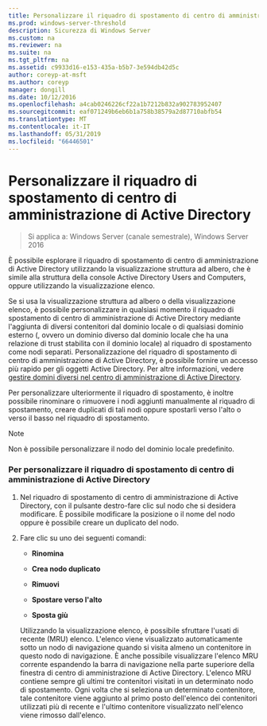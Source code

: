```yaml
---
title: Personalizzare il riquadro di spostamento di centro di amministrazione di Active Directory
ms.prod: windows-server-threshold
description: Sicurezza di Windows Server
ms.custom: na
ms.reviewer: na
ms.suite: na
ms.tgt_pltfrm: na
ms.assetid: c9933d16-e153-435a-b5b7-3e594db42d5c
author: coreyp-at-msft
ms.author: coreyp
manager: dongill
ms.date: 10/12/2016
ms.openlocfilehash: a4cab0246226cf22a1b7212b832a902783952407
ms.sourcegitcommit: eaf071249b6eb6b1a758b38579a2d87710abfb54
ms.translationtype: MT
ms.contentlocale: it-IT
ms.lasthandoff: 05/31/2019
ms.locfileid: "66446501"
---
```

# <a name="customize-the-active-directory-administrative-center-navigation-pane"></a>Personalizzare il riquadro di spostamento di centro di amministrazione di Active Directory

>Si applica a: Windows Server (canale semestrale), Windows Server 2016

  È possibile esplorare il riquadro di spostamento di centro di amministrazione di Active Directory utilizzando la visualizzazione struttura ad albero, che è simile alla struttura della console Active Directory Users and Computers, oppure utilizzando la visualizzazione elenco.

 Se si usa la visualizzazione struttura ad albero o della visualizzazione elenco, è possibile personalizzare in qualsiasi momento il riquadro di spostamento di centro di amministrazione di Active Directory mediante l'aggiunta di diversi contenitori dal dominio locale o di qualsiasi dominio esterno \(, ovvero un dominio diverso dal dominio locale che ha una relazione di trust stabilita con il dominio locale\) al riquadro di spostamento come nodi separati. Personalizzazione del riquadro di spostamento di centro di amministrazione di Active Directory, è possibile fornire un accesso più rapido per gli oggetti Active Directory. Per altre informazioni, vedere [gestire domini diversi nel centro di amministrazione di Active Directory](manage-different-domains-in-active-directory-administrative-center.md).

 Per personalizzare ulteriormente il riquadro di spostamento, è inoltre possibile rinominare o rimuovere i nodi aggiunti manualmente al riquadro di spostamento, creare duplicati di tali nodi oppure spostarli verso l'alto o verso il basso nel riquadro di spostamento.

> [!NOTE]
>  Non è possibile personalizzare il nodo del dominio locale predefinito.

### <a name="to-customize-the-active-directory-administrative-center-navigation-pane"></a>Per personalizzare il riquadro di spostamento di centro di amministrazione di Active Directory

1. Nel riquadro di spostamento di centro di amministrazione di Active Directory, con il pulsante destro\-fare clic sul nodo che si desidera modificare. È possibile modificare la posizione o il nome del nodo oppure è possibile creare un duplicato del nodo.

2. Fare clic su uno dei seguenti comandi:

   -   **Rinomina**

   -   **Crea nodo duplicato**

   -   **Rimuovi**

   -   **Spostare verso l'alto**

   -   **Sposta giù**

   Utilizzando la visualizzazione elenco, è possibile sfruttare l'usati di recente \(MRU\) elenco. L'elenco viene visualizzato automaticamente sotto un nodo di navigazione quando si visita almeno un contenitore in questo nodo di navigazione. È anche possibile visualizzare l'elenco MRU corrente espandendo la barra di navigazione nella parte superiore della finestra di centro di amministrazione di Active Directory. L'elenco MRU contiene sempre gli ultimi tre contenitori visitati in un determinato nodo di spostamento. Ogni volta che si seleziona un determinato contenitore, tale contenitore viene aggiunto al primo posto dell'elenco dei contenitori utilizzati più di recente e l'ultimo contenitore visualizzato nell'elenco viene rimosso dall'elenco.

  

